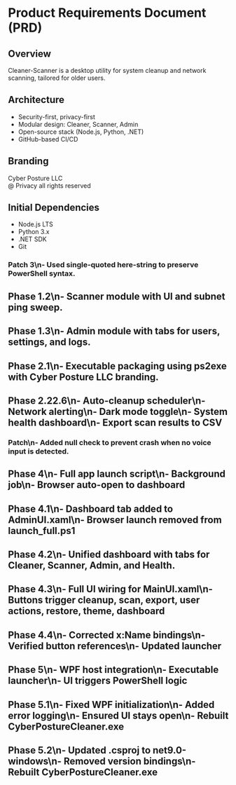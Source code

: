 # Product Requirements Document (PRD)

## Overview
Cleaner-Scanner is a desktop utility for system cleanup and network scanning, tailored for older users.

## Architecture
- Security-first, privacy-first
- Modular design: Cleaner, Scanner, Admin
- Open-source stack (Node.js, Python, .NET)
- GitHub-based CI/CD

## Branding
Cyber Posture LLC  
@ Privacy all rights reserved

## Initial Dependencies
- Node.js LTS
- Python 3.x
- .NET SDK
- Git

### Patch 3\n- Used single-quoted here-string to preserve PowerShell syntax.

## Phase 1.2\n- Scanner module with UI and subnet ping sweep.

## Phase 1.3\n- Admin module with tabs for users, settings, and logs.

## Phase 2.1\n- Executable packaging using ps2exe with Cyber Posture LLC branding.

## Phase 2.22.6\n- Auto-cleanup scheduler\n- Network alerting\n- Dark mode toggle\n- System health dashboard\n- Export scan results to CSV

### Patch\n- Added null check to prevent crash when no voice input is detected.

## Phase 4\n- Full app launch script\n- Background job\n- Browser auto-open to dashboard

## Phase 4.1\n- Dashboard tab added to AdminUI.xaml\n- Browser launch removed from launch_full.ps1

## Phase 4.2\n- Unified dashboard with tabs for Cleaner, Scanner, Admin, and Health.

## Phase 4.3\n- Full UI wiring for MainUI.xaml\n- Buttons trigger cleanup, scan, export, user actions, restore, theme, dashboard

## Phase 4.4\n- Corrected x:Name bindings\n- Verified button references\n- Updated launcher

## Phase 5\n- WPF host integration\n- Executable launcher\n- UI triggers PowerShell logic

## Phase 5.1\n- Fixed WPF initialization\n- Added error logging\n- Ensured UI stays open\n- Rebuilt CyberPostureCleaner.exe

## Phase 5.2\n- Updated .csproj to net9.0-windows\n- Removed version bindings\n- Rebuilt CyberPostureCleaner.exe

